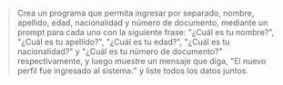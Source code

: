 > Crea un programa que permita ingresar por separado, nombre, apellido, edad, nacionalidad y número de documento, mediante un prompt para cada uno con la siguiente frase: "¿Cuál es tu nombre?", "¿Cuál es tu apellido?", "¿Cuál es tu edad?", "¿Cuál es tu nacionalidad?" y "¿Cuál es tu número de documento?" respectivamente, y luego muestre un mensaje que diga, "El nuevo perfil fue ingresado al sistema:" y liste todos los datos juntos.


<style>
  .mu-browser {
    display: none;
  }
</style>